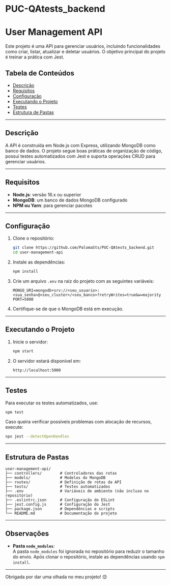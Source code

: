 # PUC-QAtests_backend

# **User Management API**

Este projeto é uma API para gerenciar usuários, incluindo funcionalidades como criar, listar, atualizar e deletar usuários.
O objetivo principal do projeto é treinar a prática com Jest.

## **Tabela de Conteúdos**

- [Descrição](#descrição)
- [Requisitos](#requisitos)
- [Configuração](#configuração)
- [Executando o Projeto](#executando-o-projeto)
- [Testes](#testes)
- [Estrutura de Pastas](#estrutura-de-pastas)

---

## **Descrição**

A API é construída em Node.js com Express, utilizando MongoDB como banco de dados. O projeto segue boas práticas de organização de código, possui testes automatizados com Jest e suporta operações CRUD para gerenciar usuários.

---

## **Requisitos**

- **Node.js**: versão 16.x ou superior
- **MongoDB**: um banco de dados MongoDB configurado
- **NPM ou Yarn**: para gerenciar pacotes

---

## **Configuração**

1. Clone o repositório:

   ```bash
   git clone https://github.com/PalomaSts/PUC-QAtests_backend.git
   cd user-management-api
   ```

2. Instale as dependências:

   ```bash
   npm install
   ```

3. Crie um arquivo `.env` na raiz do projeto com as seguintes variáveis:

   ```env
   MONGO_URI=mongodb+srv://<seu_usuario>:<sua_senha>@<seu_cluster>/<seu_banco>?retryWrites=true&w=majority
   PORT=5000
   ```

4. Certifique-se de que o MongoDB está em execução.

---

## **Executando o Projeto**

1. Inicie o servidor:

   ```bash
   npm start
   ```

2. O servidor estará disponível em:
   ```
   http://localhost:5000
   ```

---

## **Testes**

Para executar os testes automatizados, use:

```bash
npm test
```

Caso queira verificar possíveis problemas com alocação de recursos, execute:

```bash
npx jest --detectOpenHandles
```

---

## **Estrutura de Pastas**

```
user-management-api/
├── controllers/        # Controladores das rotas
├── models/             # Modelos do MongoDB
├── routes/             # Definição de rotas da API
├── tests/              # Testes automatizados
├── .env                # Variáveis de ambiente (não incluso no repositório)
├── .eslintrc.json      # Configuração do ESLint
├── jest.config.js      # Configuração do Jest
├── package.json        # Dependências e scripts
└── README.md           # Documentação do projeto
```

---

## **Observações**

- **Pasta `node_modules`**:  
  A pasta `node_modules` foi ignorada no repositório para reduzir o tamanho do envio. Após clonar o repositório, instale as dependências usando `npm install`.

---

Obrigada por dar uma olhada no meu projeto! 😊
